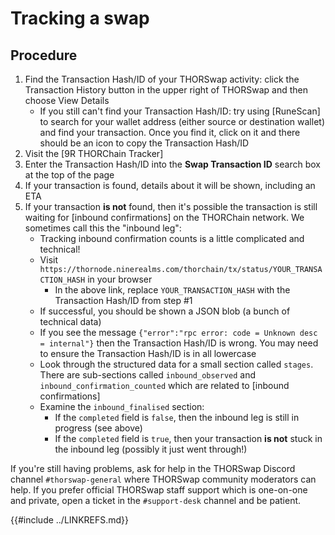 # Tracking a swap

## Procedure

1. Find the Transaction Hash/ID of your THORSwap activity: click the Transaction History button in the upper right of THORSwap and then choose View Details
   - If you still can't find your Transaction Hash/ID: try using [RuneScan] to search for your wallet address (either source or destination wallet) and find your transaction.  Once you find it, click on it and there should be an icon to copy the Transaction Hash/ID
1. Visit the [9R THORChain Tracker]
1. Enter the Transaction Hash/ID into the **Swap Transaction ID** search box at the top of the page
1. If your transaction is found, details about it will be shown, including an ETA
1. If your transaction **is not** found, then it's possible the transaction is still waiting for [inbound confirmations] on the THORChain network.  We sometimes call this the "inbound leg":
   - Tracking inbound confirmation counts is a little complicated and technical!
   - Visit `https://thornode.ninerealms.com/thorchain/tx/status/YOUR_TRANSACTION_HASH` in your browser
     - In the above link, replace `YOUR_TRANSACTION_HASH` with the Transaction Hash/ID from step #1
   - If successful, you should be shown a JSON blob (a bunch of technical data)
   - If you see the message `{"error":"rpc error: code = Unknown desc = internal"}` then the Transaction Hash/ID is wrong.  You may need to ensure the Transaction Hash/ID is in all lowercase
   - Look through the structured data for a small section called `stages`.  There are sub-sections called `inbound_observed` and `inbound_confirmation_counted` which are related to [inbound confirmations]
   - Examine the `inbound_finalised` section:
     - If the `completed` field is `false`, then the inbound leg is still in progress (see above)
     - If the `completed` field is `true`, then your transaction **is not** stuck in the inbound leg (possibly it just went through!)

If you're still having problems, ask for help in the THORSwap Discord channel `#thorswap-general` where THORSwap community moderators can help.  If you prefer official THORSwap staff support which is one-on-one and private, open a ticket in the `#support-desk` channel and be patient.

{{#include ../LINKREFS.md}}
